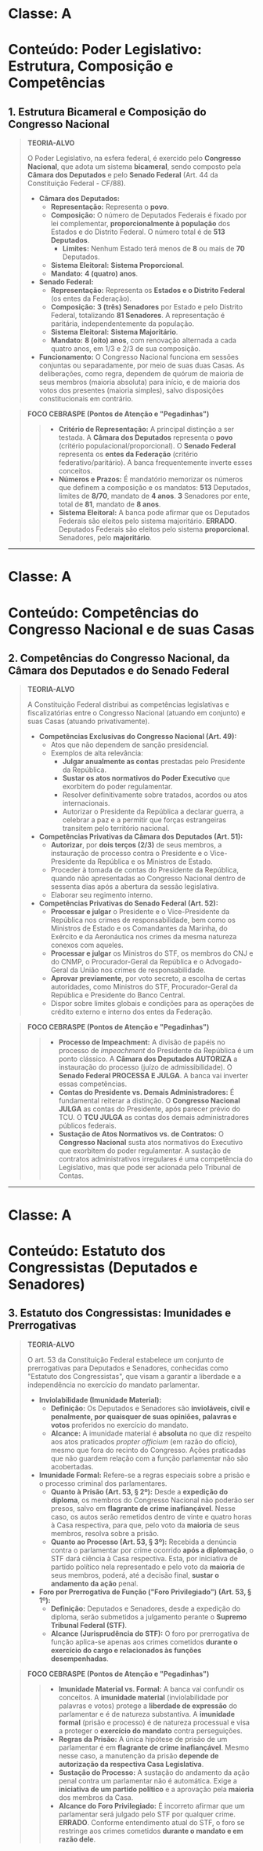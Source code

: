 # Classe: A
# Conteúdo: Poder Legislativo: Estrutura, Composição e Competências

## 1. Estrutura Bicameral e Composição do Congresso Nacional

> **TEORIA-ALVO**
>
> O Poder Legislativo, na esfera federal, é exercido pelo **Congresso Nacional**, que adota um sistema **bicameral**, sendo composto pela **Câmara dos Deputados** e pelo **Senado Federal** (Art. 44 da Constituição Federal - CF/88).
>
> * **Câmara dos Deputados:**
>     * **Representação:** Representa o **povo**.
>     * **Composição:** O número de Deputados Federais é fixado por lei complementar, **proporcionalmente à população** dos Estados e do Distrito Federal. O número total é de **513 Deputados**.
>         * **Limites:** Nenhum Estado terá menos de **8** ou mais de **70** Deputados.
>     * **Sistema Eleitoral:** **Sistema Proporcional**.
>     * **Mandato:** **4 (quatro) anos**.
> * **Senado Federal:**
>     * **Representação:** Representa os **Estados e o Distrito Federal** (os entes da Federação).
>     * **Composição:** **3 (três) Senadores** por Estado e pelo Distrito Federal, totalizando **81 Senadores**. A representação é paritária, independentemente da população.
>     * **Sistema Eleitoral:** **Sistema Majoritário**.
>     * **Mandato:** **8 (oito) anos**, com renovação alternada a cada quatro anos, em 1/3 e 2/3 de sua composição.
> * **Funcionamento:** O Congresso Nacional funciona em sessões conjuntas ou separadamente, por meio de suas duas Casas. As deliberações, como regra, dependem de quórum de maioria de seus membros (maioria absoluta) para início, e de maioria dos votos dos presentes (maioria simples), salvo disposições constitucionais em contrário.

> **FOCO CEBRASPE (Pontos de Atenção e "Pegadinhas")**
>
> > * **Critério de Representação:** A principal distinção a ser testada. A **Câmara dos Deputados** representa o **povo** (critério populacional/proporcional). O **Senado Federal** representa os **entes da Federação** (critério federativo/paritário). A banca frequentemente inverte esses conceitos.
> > * **Números e Prazos:** É mandatório memorizar os números que definem a composição e os mandatos: **513** Deputados, limites de **8/70**, mandato de **4 anos**. **3** Senadores por ente, total de **81**, mandato de **8 anos**.
> > * **Sistema Eleitoral:** A banca pode afirmar que os Deputados Federais são eleitos pelo sistema majoritário. **ERRADO**. Deputados Federais são eleitos pelo sistema **proporcional**. Senadores, pelo **majoritário**.

---
# Classe: A
# Conteúdo: Competências do Congresso Nacional e de suas Casas

## 2. Competências do Congresso Nacional, da Câmara dos Deputados e do Senado Federal

> **TEORIA-ALVO**
>
> A Constituição Federal distribui as competências legislativas e fiscalizatórias entre o Congresso Nacional (atuando em conjunto) e suas Casas (atuando privativamente).
>
> * **Competências Exclusivas do Congresso Nacional (Art. 49):**
>     * Atos que não dependem de sanção presidencial.
>     * Exemplos de alta relevância:
>         * **Julgar anualmente as contas** prestadas pelo Presidente da República.
>         * **Sustar os atos normativos do Poder Executivo** que exorbitem do poder regulamentar.
>         * Resolver definitivamente sobre tratados, acordos ou atos internacionais.
>         * Autorizar o Presidente da República a declarar guerra, a celebrar a paz e a permitir que forças estrangeiras transitem pelo território nacional.
> * **Competências Privativas da Câmara dos Deputados (Art. 51):**
>     * **Autorizar**, por **dois terços (2/3)** de seus membros, a instauração de processo contra o Presidente e o Vice-Presidente da República e os Ministros de Estado.
>     * Proceder à tomada de contas do Presidente da República, quando não apresentadas ao Congresso Nacional dentro de sessenta dias após a abertura da sessão legislativa.
>     * Elaborar seu regimento interno.
> * **Competências Privativas do Senado Federal (Art. 52):**
>     * **Processar e julgar** o Presidente e o Vice-Presidente da República nos crimes de responsabilidade, bem como os Ministros de Estado e os Comandantes da Marinha, do Exército e da Aeronáutica nos crimes da mesma natureza conexos com aqueles.
>     * **Processar e julgar** os Ministros do STF, os membros do CNJ e do CNMP, o Procurador-Geral da República e o Advogado-Geral da União nos crimes de responsabilidade.
>     * **Aprovar previamente**, por voto secreto, a escolha de certas autoridades, como Ministros do STF, Procurador-Geral da República e Presidente do Banco Central.
>     * Dispor sobre limites globais e condições para as operações de crédito externo e interno dos entes da Federação.

> **FOCO CEBRASPE (Pontos de Atenção e "Pegadinhas")**
>
> > * **Processo de Impeachment:** A divisão de papéis no processo de *impeachment* do Presidente da República é um ponto clássico. A **Câmara dos Deputados AUTORIZA** a instauração do processo (juízo de admissibilidade). O **Senado Federal PROCESSA E JULGA**. A banca vai inverter essas competências.
> > * **Contas do Presidente vs. Demais Administradores:** É fundamental reiterar a distinção. O **Congresso Nacional JULGA** as contas do Presidente, após parecer prévio do TCU. O **TCU JULGA** as contas dos demais administradores públicos federais.
> > * **Sustação de Atos Normativos vs. de Contratos:** O **Congresso Nacional** susta atos normativos do Executivo que exorbitem do poder regulamentar. A sustação de contratos administrativos irregulares é uma competência do Legislativo, mas que pode ser acionada pelo Tribunal de Contas.

---
# Classe: A
# Conteúdo: Estatuto dos Congressistas (Deputados e Senadores)

## 3. Estatuto dos Congressistas: Imunidades e Prerrogativas

> **TEORIA-ALVO**
>
> O art. 53 da Constituição Federal estabelece um conjunto de prerrogativas para Deputados e Senadores, conhecidas como "Estatuto dos Congressistas", que visam a garantir a liberdade e a independência no exercício do mandato parlamentar.
>
> * **Inviolabilidade (Imunidade Material):**
>     * **Definição:** Os Deputados e Senadores são **invioláveis, civil e penalmente, por quaisquer de suas opiniões, palavras e votos** proferidos no exercício do mandato.
>     * **Alcance:** A imunidade material é **absoluta** no que diz respeito aos atos praticados *propter officium* (em razão do ofício), mesmo que fora do recinto do Congresso. Ações praticadas que não guardem relação com a função parlamentar não são acobertadas.
> * **Imunidade Formal:** Refere-se a regras especiais sobre a prisão e o processo criminal dos parlamentares.
>     * **Quanto à Prisão (Art. 53, § 2º):** Desde a **expedição do diploma**, os membros do Congresso Nacional não poderão ser presos, salvo em **flagrante de crime inafiançável**. Nesse caso, os autos serão remetidos dentro de vinte e quatro horas à Casa respectiva, para que, pelo voto da **maioria** de seus membros, resolva sobre a prisão.
>     * **Quanto ao Processo (Art. 53, § 3º):** Recebida a denúncia contra o parlamentar por crime ocorrido **após a diplomação**, o STF dará ciência à Casa respectiva. Esta, por iniciativa de partido político nela representado e pelo voto da **maioria** de seus membros, poderá, até a decisão final, **sustar o andamento da ação** penal.
> * **Foro por Prerrogativa de Função ("Foro Privilegiado") (Art. 53, § 1º):**
>     * **Definição:** Deputados e Senadores, desde a expedição do diploma, serão submetidos a julgamento perante o **Supremo Tribunal Federal (STF)**.
>     * **Alcance (Jurisprudência do STF):** O foro por prerrogativa de função aplica-se apenas aos crimes cometidos **durante o exercício do cargo e relacionados às funções desempenhadas**.

> **FOCO CEBRASPE (Pontos de Atenção e "Pegadinhas")**
>
> > * **Imunidade Material vs. Formal:** A banca vai confundir os conceitos. A **imunidade material** (inviolabilidade por palavras e votos) protege a **liberdade de expressão** do parlamentar e é de natureza substantiva. A **imunidade formal** (prisão e processo) é de natureza processual e visa a proteger o **exercício do mandato** contra perseguições.
> > * **Regras da Prisão:** A única hipótese de prisão de um parlamentar é em **flagrante de crime inafiançável**. Mesmo nesse caso, a manutenção da prisão **depende de autorização da respectiva Casa Legislativa**.
> > * **Sustação do Processo:** A sustação do andamento da ação penal contra um parlamentar não é automática. Exige a **iniciativa de um partido político** e a aprovação pela **maioria** dos membros da Casa.
> > * **Alcance do Foro Privilegiado:** É incorreto afirmar que um parlamentar será julgado pelo STF por qualquer crime. **ERRADO**. Conforme entendimento atual do STF, o foro se restringe aos crimes cometidos **durante o mandato e em razão dele**.
